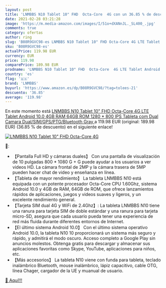 ```yaml
---
layout: post
title: 'LNMBBS N10 Tablet 10" FHD  Octa-Core  4G con un 36.85 % de descuento'
date: 2021-02-28 03:21:28
image: 'https://m.media-amazon.com/images/I/51o+dXANnJL._SL400_.jpg'
comments: true
category: ofertas
author: ring
slug: 'B08R9GVC98-es LNMBBS N10 Tablet 10" FHD Octa-Core 4G LTE Tablet Android...'
sku: 'B08R9GVC98-es'
actualPrice: 119.98 EUR
currency: EUR
price: 119.98
comparePrice: 189.98 EUR
prodname: 'LNMBBS N10 Tablet 10" FHD  Octa-Core  4G LTE Tablet Android 10.0  4GB RAM  64GB ROM  1280 * 800 IPS  Tableta com Dual Camara  Dual/SIM/GPS/PTG/Bluetooth   Gray '
country: 'es'
flag: '🇪🇸'
brand: 'LNMBBS'
buyurl: 'https://www.amazon.es/dp/B08R9GVC98/?tag=tolees-21'
descuento: '36.85'
average: '119.98'
---
```


En este momento está [LNMBBS N10 Tablet 10" FHD  Octa-Core  4G LTE Tablet Android 10.0  4GB RAM  64GB ROM  1280 * 800 IPS  Tableta com Dual Camara  Dual/SIM/GPS/PTG/Bluetooth   Gray ](https://www.amazon.es/dp/B08R9GVC98/?tag=tolees-21) a 119.98 EUR (original: 189.98 EUR) (36.85 %  de descuento) en el siguiente enlace!

[![LNMBBS N10 Tablet 10" FHD  Octa-Core  4G](https://m.media-amazon.com/images/I/51o+dXANnJL._SL400_.jpg)](https://www.amazon.es/dp/B08R9GVC98/?tag=tolees-21)

🔎:

- 【Pantalla Full HD y cámaras duales】 Con una pantalla de visualización de 10 pulgadas 800 * 1080 G + G puede ayudar a los usuarios a ver videos HD. La cámara frontal de 2MP y la cámara trasera de 5MP pueden hacer chat de video y enseñanza en línea.
- 【Tableta de mayor rendimiento】 La tableta LNMBBS N10 está equipada con un potente procesador Octa-Core CPU 1.60Ghz, sistema Android 10.0 y 4GB de RAM, 64GB de ROM, que ofrece lanzamientos rápidos de aplicaciones, juegos y videos suaves y ligeros, y un excelente rendimiento general.
- 【Tarjeta SIM dual 4G y WiFi de 2.4Ghz】: La tableta LNMBBS N10 tiene una ranura para tarjeta SIM de doble estándar y una ranura para tarjeta micro-SD, asegura que cada usuario pueda tener una experiencia de red más fluida durante diferentes entornos de Internet.
- 【El último sistema Android 10.0】 Con el último sistema operativo Android 10.0, la tableta N10 10 proporcionará un sistema más seguro y rápido, y admitirá el modo oscuro. Acceso completo a Google Play sin anuncios molestos. Obtenga gratis para descargar y almacenar sus aplicaciones favoritas como Skype, YouTube, aplicaciones para niños, etc.
- 【Más accesorios】 La tableta N10 viene con funda para tableta, teclado inalámbrico Bluetooth, mouse inalámbrico, lápiz capacitivo, cable OTG, línea Chager, cargador de la UE y muanual de usuario.

[🛒 Aquí!!!](https://www.amazon.es/dp/B08R9GVC98/?tag=tolees-21)
